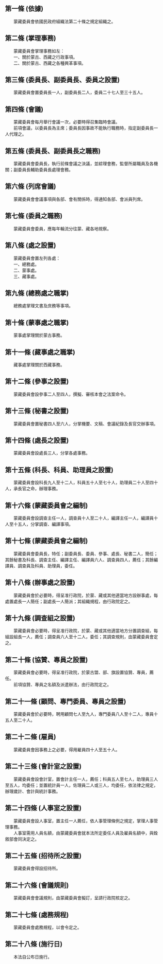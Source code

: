 第一條 (依據)
-------------
　　蒙藏委員會依國民政府組織法第二十條之規定組織之。  


第二條 (掌理事務)
-----------------
　　蒙藏委員會掌理事務如左：  
　　一、關於蒙古、西藏之行政事項。  
　　二、關於蒙古、西藏之各種興革事項。  


第三條 (委員長、副委員長、委員之設置)
-------------------------------------
　　蒙藏委員會置委員長一人，副委員長二人，委員二十七人至三十五人。  


第四條 (會議)
-------------
　　蒙藏委員會每月舉行會議一次，必要時得召集臨時會議。  
　　前項會議，以委員長為主席；委員長因事故不能執行職務時，指定副委員長一人代理之。  


第五條 (委員長、副委員長之職務)
-------------------------------
　　蒙藏委員會委員長，執行前條會議之決議，並綜理會務，監督所屬職員及各機關；副委員長輔助委員長處理會務。  


第六條 (列席會議)
-----------------
　　蒙藏委員會會議事項與各部、會有關係時，得通知各部、會派員列席。  


第七條 (委員之職務)
-------------------
　　蒙藏委員會委員，應每年輪流分往蒙、藏各地視察。  


第八條 (處之設置)
-----------------
　　蒙藏委員會置左列各處：  
　　一、總務處。  
　　二、蒙事處。  
　　三、藏事處。  


第九條 (總務處之職掌)
---------------------
　　總務處掌理文書及庶務等事項。  


第十條 (蒙事處之職掌)
---------------------
　　蒙事處掌理關於蒙古事務。  


第十一條 (藏事處之職掌)
-----------------------
　　藏事處掌理關於西藏事務。  


第十二條 (參事之設置)
---------------------
　　蒙藏委員會設參事二人至四人，撰擬、審核本會之法案命令。  


第十三條 (秘書之設置)
---------------------
　　蒙藏委員會置秘書四人至六人，分掌機要、文稿、會議紀錄及長官交辦事項。  


第十四條 (處長之設置)
---------------------
　　蒙藏委員會設處長三人，分掌各處事務。  


第十五條 (科長、科員、助理員之設置)
-----------------------------------
　　蒙藏委員會設科長九人至十二人，科員五十人至七十人，助理員二十人至四十人，承長官之命，辦理事務。  


第十六條 (蒙藏委員會之編制)
---------------------------
　　蒙藏委員會設調查主任一人，調查員十人至二十人，編譯主任一人，編譯員十人至十五人，分掌調查、編譯事項。  


第十七條 (蒙藏委員會之編制)
---------------------------
　　蒙藏委員會委員長，特任；副委員長、委員、參事、處長、秘書二人，簡任；其餘秘書及科長、調查主任、編譯主任、編譯員六人、調查員四人，薦任；其餘編譯員、調查員及科員、助理員，委任。  


第十八條 (辦事處之設置)
-----------------------
　　蒙藏委員會於必要時，得呈准行政院，於蒙、藏或其他適當地方設辦事處，每處置處長一人簡任；副處長一人簡派；其組織規程，由行政院定之。  


第十九條 (調查組之設置)
-----------------------
　　蒙藏委員會必要時，得呈准行政院，於蒙、藏或其他適當地方分置調查組，每組設組長一人，薦任；調查員六人至十二人，委任；其調查規則，由蒙藏委員會定之。  


第二十條 (協贊、專員之設置)
---------------------------
　　蒙藏委員會必要時，得呈准行政院，於蒙古盟、部、旗設置協贊、專員，薦任。  
　　前項協贊、專員之名額及派遣辦法，由行政院定之。  


第二十一條 (顧問、專門委員、專員之設置)
---------------------------------------
　　蒙藏委員會於必要時，聘用顧問七人至九人，專門委員八人至十二人，專員十五人至二十人。  


第二十二條 (雇員)
-----------------
　　蒙藏委員會因事務上之必要，得用雇員四十人至五十人。  


第二十三條 (會計室之設置)
-------------------------
　　蒙藏委員會設會計室，置會計主任一人，薦任；科員五人至七人，助理員三人至五人，均委任；並置統計員一人，佐理員二人或三人，均委任，依法律之規定，辦理歲計、會計與統計事務。  


第二十四條 (人事室之設置)
-------------------------
　　蒙藏委員會設人事室，置主任一人薦任，依人事管理條例之規定，掌理人事管理事務。  
　　人事室需用人員名額，由蒙藏委員會就本法所定委任人員及雇員名額中，與銓敘部會同決定之。  


第二十五條 (招待所之設置)
-------------------------
　　蒙藏委員會得設招待所。  


第二十六條 (會議規則)
---------------------
　　蒙藏委員會會議規則，由蒙藏委員會擬訂，呈請行政院核定之。  


第二十七條 (處務規程)
---------------------
　　蒙藏委員會處務規程，以會令定之。  


第二十八條 (施行日)
-------------------
　　本法自公布日施行。